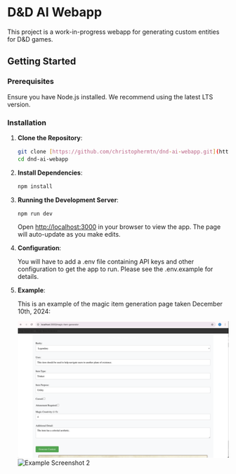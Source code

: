 # D&D AI Webapp

This project is a work-in-progress webapp for generating custom entities for D&D games.

## Getting Started

### Prerequisites

Ensure you have Node.js installed. We recommend using the latest LTS version.

### Installation

1. **Clone the Repository**:

   ```bash
   git clone [https://github.com/christophermtn/dnd-ai-webapp.git](https://github.com/christophermtn/dnd-ai-webapp.git)
   cd dnd-ai-webapp
   ```

2. **Install Dependencies**:

   ```bash
   npm install
   ```

3. **Running the Development Server**:

   ```bash
   npm run dev
   ```

   Open [http://localhost:3000](http://localhost:3000) in your browser to view the app. The page will auto-update as you make edits.

4. **Configuration**:

   You will have to add a .env file containing API keys and other configuration to get the app to run. Please see the .env.example for details.

5. **Example**:

   This is an example of the magic item generation page taken December 10th, 2024:

   ![Example Screenshot 1](public/assets/readme/README_demo_image_1.png)
   ![Example Screenshot 2](public/assets/readme/README_demo_image_2.png)
